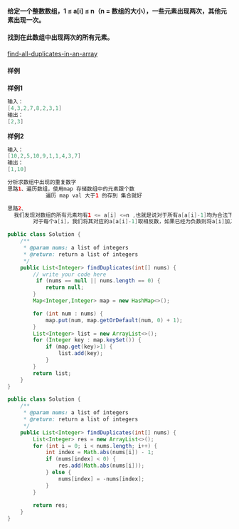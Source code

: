 #### 给定一个整数数组，1 ≤ a[i] ≤ n（n = 数组的大小），一些元素出现两次，其他元素出现一次。

#### 找到在此数组中出现两次的所有元素。







[find-all-duplicates-in-an-array](https://www.lintcode.com/problem/find-all-duplicates-in-an-array/description)



#### 样例

**样例1**

```java
输入：
[4,3,2,7,8,2,3,1]
输出：
[2,3]
```

**样例2**

```java
输入：
[10,2,5,10,9,1,1,4,3,7]
输出：
[1,10]
```



```java
分析求数组中出现的重复数字
思路1、遍历数组，使用map 存储数组中的元素跟个数
			遍历 map val 大于1 的存到 集合就好

思路2、
  我们发现对数组的所有元素均有1 <= a[i] <=n ,也就是说对于所有a[a[i]-1]均为合法下标。由此引出如下做法：
        对于每个a[i]，我们将其对应的a[a[i]-1]取相反数，如果已经为负数则将a[i]加入答案中。


```





```java
public class Solution {
    /**
     * @param nums: a list of integers
     * @return: return a list of integers
     */
    public List<Integer> findDuplicates(int[] nums) {
        // write your code here
         if (nums == null || nums.length == 0) {
            return null;
        }
        Map<Integer,Integer> map = new HashMap<>();

        for (int num : nums) {
            map.put(num, map.getOrDefault(num, 0) + 1);
        }
        List<Integer> list = new ArrayList<>();
        for (Integer key : map.keySet()) {
            if (map.get(key)>1) {
                list.add(key);
            }
        }
        return list;
    }
}
```

```java
public class Solution {
    /**
     * @param nums: a list of integers
     * @return: return a list of integers
     */
    public List<Integer> findDuplicates(int[] nums) {
        List<Integer> res = new ArrayList<>();
        for (int i = 0; i < nums.length; i++) {
            int index = Math.abs(nums[i]) - 1;
            if (nums[index] < 0) {
                res.add(Math.abs(nums[i]));
            } else {
                nums[index] = -nums[index];
            }
        }
        
        return res;
    }
}
```

